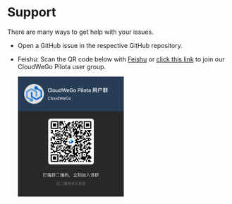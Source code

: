 # Support

There are many ways to get help with your issues.

- Open a GitHub issue in the respective GitHub repository.
- Feishu: Scan the QR code below with [Feishu](https://www.feishu.cn/) or [click this link](https://applink.feishu.cn/client/chat/chatter/add_by_link?link_token=778lfc8c-4240-4ab8-be78-28d0474c1659) to join our CloudWeGo Pilota user group.

  <img src="https://github.com/cloudwego/pilota/raw/main/.github/assets/pilota-feishu-user-group.png" alt="Pilota user group" width="50%" height="50%" />
